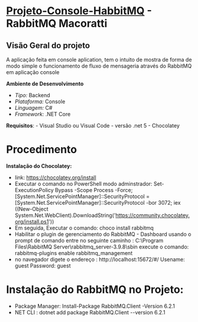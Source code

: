 # [Projeto-Console-HabbitMQ](http://www.macoratti.net/21/04/vda140421.htm) - RabbitMQ Macoratti

## Visão Geral do projeto
 A aplicação feita em console aplication, tem o intuito de mostra de forma de modo simple o funcionamento de fluxo de mensageria através do RabbitMQ em aplicação console

**Ambiente de Desenvolvimento**
- *Tipo:* Backend
- *Plataforma:* Console
- *Linguagem:* C#
- *Framework:* .NET Core

**Requisitos**:
    - Visual Studio ou Visual Code 
    - versão .net 5
    - Chocolatey

# Procedimento
**Instalação do Chocolatey:**
- link: https://chocolatey.org/install 
- Executar o comando no PowerShell modo adminstrador: Set-ExecutionPolicy Bypass -Scope Process -Force; [System.Net.ServicePointManager]::SecurityProtocol = [System.Net.ServicePointManager]::SecurityProtocol -bor 3072; iex ((New-Object System.Net.WebClient).DownloadString('https://community.chocolatey.org/install.ps1'))
- Em seguida, Executar o comando: choco install rabbitmq
- Habilitar o plugin de gerenciamento do RabbitMQ - Dashboard
  usando o prompt de comando entre no seguinte caminho : C:\Program Files\RabbitMQ Server\rabbitmq_server-3.9.8\sbin
   execute o comando: rabbitmq-plugins enable rabbitmq_management
- no navegador digete o endereço : http://localhost:15672/#/
 Usename: guest
 Password: guest

# Instalação do RabbitMQ no Projeto:
- Package Manager: Install-Package RabbitMQ.Client -Version 6.2.1
- NET CLI : dotnet add package RabbitMQ.Client --version 6.2.1

    
         


